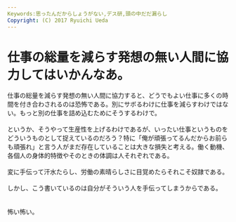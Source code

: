 ```yaml
---
Keywords:思ったんだからしょうがない,デス研,頭の中だだ漏らし
Copyright: (C) 2017 Ryuichi Ueda
---
```

# 仕事の総量を減らす発想の無い人間に協力してはいかんなあ。
仕事の総量を減らす発想の無い人間に協力すると、どうでもよい仕事に多くの時間を付き合わされるのは恐怖である。別にサボるわけに仕事を減らすわけではない。もっと別の仕事を詰め込むためにそうするわけで。<br />
<br />
というか、そうやって生産性を上げるわけであるが、いったい仕事というものをどういうものとして捉えているのだろう？特に「俺が頑張ってるんだからお前らも頑張れ」と言う人がまだ存在していることは大きな損失と考える。働く動機、各個人の身体的特徴やそのときの体調は人それぞれである。<br />
<br />
変に手伝って汗水たらし、労働の素晴らしさに目覚めたらそれこそ奴隷である。<br />
<br />
しかし、こう書いているのは自分がそういう人を手伝ってしまうからである。<br />
<br />
<br />
怖い怖い。
